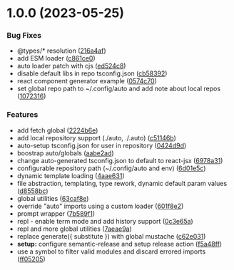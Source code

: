 # 1.0.0 (2023-05-25)


### Bug Fixes

* @types/* resolution ([216a4af](https://github.com/3rd/auto/commit/216a4afd68f96223d5234b2d19e9f985f328ea2e))
* add ESM loader ([c861ce0](https://github.com/3rd/auto/commit/c861ce0e2c2d800cd00ddbfe4477374f14bc8d72))
* auto loader patch with cjs ([ed524c8](https://github.com/3rd/auto/commit/ed524c83d448a566df2ab6a54bf1c1d84b65a732))
* disable default libs in repo tsconfig.json ([cb58392](https://github.com/3rd/auto/commit/cb58392d3a743ae5cf1e7736df3952e63d5071b0))
* react component generator example ([0574c70](https://github.com/3rd/auto/commit/0574c704e00bc8914909629fd87c15cc7cbd4625))
* set global repo path to ~/.config/auto and add note about local repos ([1072316](https://github.com/3rd/auto/commit/1072316de0ea4c4ce88b677784213b17886d7aab))


### Features

* add fetch global ([2224b6e](https://github.com/3rd/auto/commit/2224b6e59b2353c8ea995f41fb58d2c4680b7bcc))
* add local repository support (./auto, ./.auto) ([c51146b](https://github.com/3rd/auto/commit/c51146bcac0d5c035c7276b2f3f5839fdaab45f5))
* auto-setup tsconfig.json for user in repository ([0424d9d](https://github.com/3rd/auto/commit/0424d9dd27283a9925a5dc2b64a49260582ec5b6))
* boostrap auto/globals ([aabe2ad](https://github.com/3rd/auto/commit/aabe2adebdf96757440ce99abccfd97d702b6704))
* change auto-generated tsconfig.json to default to react-jsx ([6978a31](https://github.com/3rd/auto/commit/6978a31beee8b7258506b5160152076067bc73e6))
* configurable repository path (~/.config/auto and env) ([6d01e5c](https://github.com/3rd/auto/commit/6d01e5c01f8395059ef9b5460dd9ddd8ad35e8ab))
* dynamic template loading ([4aae631](https://github.com/3rd/auto/commit/4aae6311c68e9ecad3c41fe555376ed619343d57))
* file abstraction, templating, type rework, dynamic default param values ([d8558bc](https://github.com/3rd/auto/commit/d8558bca89c5efcf5f20200db1f434b2a66b65c7))
* global utilities ([63caf8e](https://github.com/3rd/auto/commit/63caf8e6f62735ebddbba86e078c4b3d3874303b))
* override "auto" imports using a custom loader ([601f8e2](https://github.com/3rd/auto/commit/601f8e24fec3e66c9ed18b3acae54db8a7e2f9e2))
* prompt wrapper ([7b589f1](https://github.com/3rd/auto/commit/7b589f1b2c63f8adecddd4790d238b6d3eb0b621))
* repl - enable term mode and add history support ([0c3e65a](https://github.com/3rd/auto/commit/0c3e65a81b2e6a64092d8aeaada585bf0e4e6242))
* repl and more global utilities ([7aeae9a](https://github.com/3rd/auto/commit/7aeae9a0f7119e03fdd3e411b579f6a4d5c0285a))
* replace generate({ substitute }) with global mustache ([c62e031](https://github.com/3rd/auto/commit/c62e031973068d875e34a63fae0a776a8d562016))
* **setup:** configure semantic-release and setup release action ([f5a48ff](https://github.com/3rd/auto/commit/f5a48ff54ce868e2eba2b6eaf8614b8dc1193565))
* use a symbol to filter valid modules and discard errored imports ([ff05205](https://github.com/3rd/auto/commit/ff052056571d0564fcabd282d2d681e67aff76cc))
